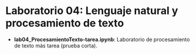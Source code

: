 # Laboratorio 04: Lenguaje natural y procesamiento de texto

* **lab04_ProcesamientoTexto-tarea.ipynb**: Laboratorio de procesamiento de texto más tarea (prueba corta).
